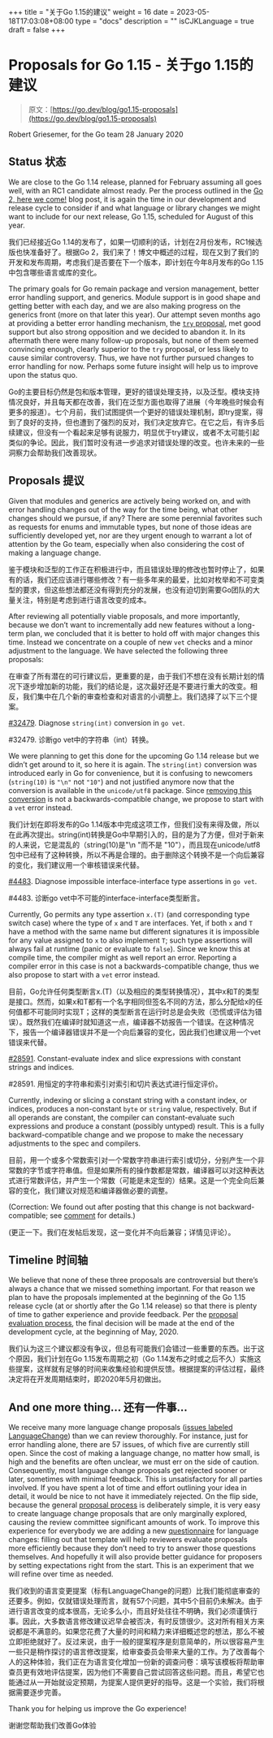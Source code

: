 +++
title = "关于Go 1.15的建议"
weight = 16
date = 2023-05-18T17:03:08+08:00
type = "docs"
description = ""
isCJKLanguage = true
draft = false
+++

# Proposals for Go 1.15 - 关于go 1.15的建议

> 原文：[https://go.dev/blog/go1.15-proposals](https://go.dev/blog/go1.15-proposals)

Robert Griesemer, for the Go team
28 January 2020

## Status 状态

We are close to the Go 1.14 release, planned for February assuming all goes well, with an RC1 candidate almost ready. Per the process outlined in the [Go 2, here we come!](https://blog.golang.org/go2-here-we-come) blog post, it is again the time in our development and release cycle to consider if and what language or library changes we might want to include for our next release, Go 1.15, scheduled for August of this year.

我们已经接近Go 1.14的发布了，如果一切顺利的话，计划在2月份发布，RC1候选版也快准备好了。根据Go 2，我们来了！博文中概述的过程，现在又到了我们的开发和发布周期，考虑我们是否要在下一个版本，即计划在今年8月发布的Go 1.15中包含哪些语言或库的变化。

The primary goals for Go remain package and version management, better error handling support, and generics. Module support is in good shape and getting better with each day, and we are also making progress on the generics front (more on that later this year). Our attempt seven months ago at providing a better error handling mechanism, the [`try` proposal](https://go.dev/issue/32437), met good support but also strong opposition and we decided to abandon it. In its aftermath there were many follow-up proposals, but none of them seemed convincing enough, clearly superior to the `try` proposal, or less likely to cause similar controversy. Thus, we have not further pursued changes to error handling for now. Perhaps some future insight will help us to improve upon the status quo.

Go的主要目标仍然是包和版本管理，更好的错误处理支持，以及泛型。模块支持情况良好，并且每天都在改善，我们在泛型方面也取得了进展（今年晚些时候会有更多的报道）。七个月前，我们试图提供一个更好的错误处理机制，即try提案，得到了良好的支持，但也遭到了强烈的反对，我们决定放弃它。在它之后，有许多后续建议，但没有一个看起来足够有说服力，明显优于try建议，或者不太可能引起类似的争论。因此，我们暂时没有进一步追求对错误处理的改变。也许未来的一些洞察力会帮助我们改善现状。

## Proposals 提议

Given that modules and generics are actively being worked on, and with error handling changes out of the way for the time being, what other changes should we pursue, if any? There are some perennial favorites such as requests for enums and immutable types, but none of those ideas are sufficiently developed yet, nor are they urgent enough to warrant a lot of attention by the Go team, especially when also considering the cost of making a language change.

鉴于模块和泛型的工作正在积极进行中，而且错误处理的修改也暂时停止了，如果有的话，我们还应该进行哪些修改？有一些多年来的最爱，比如对枚举和不可变类型的要求，但这些想法都还没有得到充分的发展，也没有迫切到需要Go团队的大量关注，特别是考虑到进行语言改变的成本。

After reviewing all potentially viable proposals, and more importantly, because we don’t want to incrementally add new features without a long-term plan, we concluded that it is better to hold off with major changes this time. Instead we concentrate on a couple of new `vet` checks and a minor adjustment to the language. We have selected the following three proposals:

在审查了所有潜在的可行建议后，更重要的是，由于我们不想在没有长期计划的情况下逐步增加新的功能，我们的结论是，这次最好还是不要进行重大的改变。相反，我们集中在几个新的审查检查和对语言的小调整上。我们选择了以下三个提案。

[#32479](https://go.dev/issue/32479). Diagnose `string(int)` conversion in `go vet`.

#32479. 诊断go vet中的字符串（int）转换。

We were planning to get this done for the upcoming Go 1.14 release but we didn’t get around to it, so here it is again. The `string(int)` conversion was introduced early in Go for convenience, but it is confusing to newcomers (`string(10)` is `"\n"` not `"10"`) and not justified anymore now that the conversion is available in the `unicode/utf8` package. Since [removing this conversion](https://go.dev/issue/3939) is not a backwards-compatible change, we propose to start with a `vet` error instead.

我们计划在即将发布的Go 1.14版本中完成这项工作，但我们没有来得及做，所以在此再次提出。string(int)转换是Go中早期引入的，目的是为了方便，但对于新来的人来说，它是混乱的（string(10)是"\n "而不是 "10"），而且现在unicode/utf8包中已经有了这种转换，所以不再是合理的。由于删除这个转换不是一个向后兼容的变化，我们建议用一个审核错误来代替。

[#4483](https://go.dev/issue/4483). Diagnose impossible interface-interface type assertions in `go vet`.

#4483. 诊断go vet中不可能的interface-interface类型断言。

Currently, Go permits any type assertion `x.(T)` (and corresponding type switch case) where the type of `x` and `T` are interfaces. Yet, if both `x` and `T` have a method with the same name but different signatures it is impossible for any value assigned to `x` to also implement `T`; such type assertions will always fail at runtime (panic or evaluate to `false`). Since we know this at compile time, the compiler might as well report an error. Reporting a compiler error in this case is not a backwards-compatible change, thus we also propose to start with a `vet` error instead.

目前，Go允许任何类型断言x.(T)（以及相应的类型转换情况），其中x和T的类型是接口。然而，如果x和T都有一个名字相同但签名不同的方法，那么分配给x的任何值都不可能同时实现T；这样的类型断言在运行时总是会失败（恐慌或评估为错误）。既然我们在编译时就知道这一点，编译器不妨报告一个错误。在这种情况下，报告一个编译器错误并不是一个向后兼容的变化，因此我们也建议用一个vet错误来代替。

[#28591](https://go.dev/issue/28591). Constant-evaluate index and slice expressions with constant strings and indices.

#28591. 用恒定的字符串和索引对索引和切片表达式进行恒定评价。

Currently, indexing or slicing a constant string with a constant index, or indices, produces a non-constant `byte` or `string` value, respectively. But if all operands are constant, the compiler can constant-evaluate such expressions and produce a constant (possibly untyped) result. This is a fully backward-compatible change and we propose to make the necessary adjustments to the spec and compilers.

目前，用一个或多个常数索引对一个常数字符串进行索引或切分，分别产生一个非常数的字节或字符串值。但是如果所有的操作数都是常数，编译器可以对这种表达式进行常数评估，并产生一个常数（可能是未定型的）结果。这是一个完全向后兼容的变化，我们建议对规范和编译器做必要的调整。

(Correction: We found out after posting that this change is not backward-compatible; see [comment](https://go.dev/issue/28591#issuecomment-579993684) for details.)

(更正一下。我们在发帖后发现，这一变化并不向后兼容；详情见评论）。

## Timeline 时间轴

We believe that none of these three proposals are controversial but there’s always a chance that we missed something important. For that reason we plan to have the proposals implemented at the beginning of the Go 1.15 release cycle (at or shortly after the Go 1.14 release) so that there is plenty of time to gather experience and provide feedback. Per the [proposal evaluation process](https://blog.golang.org/go2-here-we-come), the final decision will be made at the end of the development cycle, at the beginning of May, 2020.

我们认为这三个建议都没有争议，但总有可能我们会错过一些重要的东西。出于这个原因，我们计划在Go 1.15发布周期之初（Go 1.14发布之时或之后不久）实施这些提案，这样就有足够的时间来收集经验和提供反馈。根据提案的评估过程，最终决定将在开发周期结束时，即2020年5月初做出。

## And one more thing… 还有一件事...

We receive many more language change proposals ([issues labeled LanguageChange](https://github.com/golang/go/labels/LanguageChange)) than we can review thoroughly. For instance, just for error handling alone, there are 57 issues, of which five are currently still open. Since the cost of making a language change, no matter how small, is high and the benefits are often unclear, we must err on the side of caution. Consequently, most language change proposals get rejected sooner or later, sometimes with minimal feedback. This is unsatisfactory for all parties involved. If you have spent a lot of time and effort outlining your idea in detail, it would be nice to not have it immediately rejected. On the flip side, because the general [proposal process](https://github.com/golang/proposal/blob/master/README.md) is deliberately simple, it is very easy to create language change proposals that are only marginally explored, causing the review committee significant amounts of work. To improve this experience for everybody we are adding a new [questionnaire](https://github.com/golang/proposal/blob/master/go2-language-changes.md) for language changes: filling out that template will help reviewers evaluate proposals more efficiently because they don’t need to try to answer those questions themselves. And hopefully it will also provide better guidance for proposers by setting expectations right from the start. This is an experiment that we will refine over time as needed.

我们收到的语言变更提案（标有LanguageChange的问题）比我们能彻底审查的还要多。例如，仅就错误处理而言，就有57个问题，其中5个目前仍未解决。由于进行语言改变的成本很高，无论多么小，而且好处往往不明确，我们必须谨慎行事。因此，大多数语言修改建议迟早会被否决，有时反馈很少。这对所有相关方来说都是不满意的。如果您花费了大量的时间和精力来详细概述您的想法，那么不被立即拒绝就好了。反过来说，由于一般的提案程序是刻意简单的，所以很容易产生一些只是稍作探讨的语言修改提案，给审查委员会带来大量的工作。为了改善每个人的这种体验，我们正在为语言变化增加一份新的调查问卷：填写该模板将帮助审查员更有效地评估提案，因为他们不需要自己尝试回答这些问题。而且，希望它也能通过从一开始就设定预期，为提案人提供更好的指导。这是一个实验，我们将根据需要逐步完善。

Thank you for helping us improve the Go experience!

谢谢您帮助我们改善Go体验
